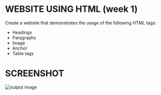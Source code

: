 # WEBSITE USING HTML (week 1)

Create a website that demonstrates the usage of the following HTML tags:

- Headings
- Paragraphs
- Image
- Anchor
- Table tags

# SCREENSHOT

![output image](./Expt1Output.png)
